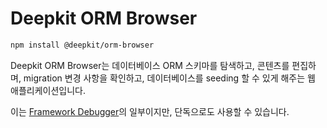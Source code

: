 # Deepkit ORM Browser

```sh
npm install @deepkit/orm-browser
```

Deepkit ORM Browser는 데이터베이스 ORM 스키마를 탐색하고, 콘텐츠를 편집하며, migration 변경 사항을 확인하고, 데이터베이스를 seeding 할 수 있게 해주는 웹 애플리케이션입니다.

이는 [Framework Debugger](../framework.md)의 일부이지만, 단독으로도 사용할 수 있습니다.

<app-images>
    <app-image src="/assets/screenshots-orm-browser/content-editing.png"></app-image>
    <app-image src="/assets/screenshots-orm-browser/model-diagram.png"></app-image>
    <app-image src="/assets/screenshots-orm-browser/query.png"></app-image>
    <app-image src="/assets/screenshots-orm-browser/seed.png"></app-image>
</app-images>

<api-docs package="@deepkit/orm-browser"></api-docs>